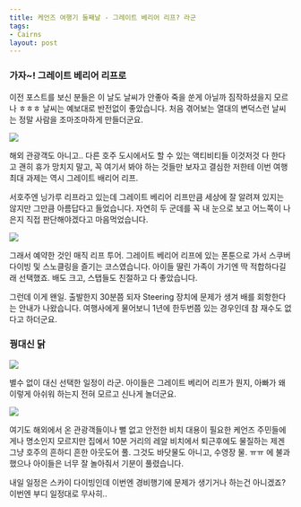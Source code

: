 ```yaml
---
title: 케언즈 여행기 둘째날 - 그레이트 베리어 리프? 라군
tags:
- Cairns
layout: post
---
```

### 가자~! 그레이트 베리어 리프로 ###

이전 포스트를 보신 분들은 이 날도 날씨가 안좋아 죽을 쑨게 아닐까 짐작하셨을지 모르나 ㅎㅎㅎ 날씨는 예보대로 반전없이 좋았습니다. 처음 겪어보는 열대의 변덕스런 날씨는 정말 사람을 조마조마하게 만들더군요.

![](http://i.imgur.com/udmSrGG.jpg)

해외 관광객도 아니고.. 다른 호주 도시에서도 할 수 있는 액티비티들 이것저것 다 한다고 괜히 휴가 망치지 말고, 꼭 여기서 봐야 하는 것들만 보자고 결심한 저한테 이번 여행 최대 과제는 역시 그레이트 배리어 리프.

서호주엔 닝가루 리프라고 있는데 그레이트 베리어 리프만큼 세상에 잘 알려져 있지는 않지만 그만큼 아름답다고 들었습니다. 자연히 두 군데를 꼭 내 눈으로 보고 어느쪽이 나은지 직접 판단해야겠다고 마음먹었습니다.

![](http://i.imgur.com/VHDhoZq.jpg)

그래서 예약한 것인 매직 리프 투어. 그레이트 베리어 리프에 있는 폰툰으로 가서 스쿠버 다이빙 및 스노클링을 즐기는 코스였습니다. 아이들 딸린 가족이 가기엔 딱 적합하다길래 선택했죠. 배도 크고, 스탭들도 친절하고 다 좋았습니다.

그런데 이게 왠일. 출발한지 30분쯤 되자 Steering 장치에 문제가 생겨 배를 회항한다는 안내가 나왔습니다. 여행사에게 물어보니 1년에 한두번쯤 있는 경우인데 참 재수도 없다고 하더군요.

### 꿩대신 닭 ###

![](http://i.imgur.com/qeSuL3E.jpg)

별수 없이 대신 선택한 일정이 라군. 아이들은 그레이트 베리어 리프가 뭔지, 아빠가 왜 이렇게 아쉬워 하는지 전혀 모르고 신나게 놀더군요.

![](http://i.imgur.com/J018WrU.jpg)

여기도 해외에서 온 관광객들이나 뻘 없고 안전한 비치 대용이 필요한 케언즈 주민들에게나 명소인지 모르지만 집에서 10분 거리의 레알 비치에서 퇴근후에도 물질하는 제겐 그냥 호주의 흔하디 흔한 아웃도어 풀. 그것도 바닷물도 아니고, 수영장 물. ㅠㅠ 에 불과했으나 아이들은 너무 잘 놀아줘서 기분이 풀렸습니다.

내일 일정은 스카이 다이빙인데 이번엔 경비행기에 문제가 생기거나 하는건 아니겠죠? 이번엔 부디 일정대로 무사히..